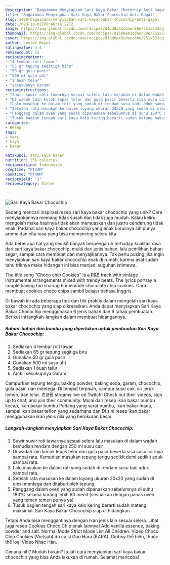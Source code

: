 ```yaml
---
description: "Bagaimana Menyiapkan Sari Kaya Bakar Chocochip Anti Gagal"
title: "Bagaimana Menyiapkan Sari Kaya Bakar Chocochip Anti Gagal"
slug: 1480-bagaimana-menyiapkan-sari-kaya-bakar-chocochip-anti-gagal
date: 2020-10-02T06:46:14.227Z
image: https://img-global.cpcdn.com/recipes/d1bd0a43cdaec88e/751x532cq70/sari-kaya-bakar-chocochip-foto-resep-utama.jpg
thumbnail: https://img-global.cpcdn.com/recipes/d1bd0a43cdaec88e/751x532cq70/sari-kaya-bakar-chocochip-foto-resep-utama.jpg
cover: https://img-global.cpcdn.com/recipes/d1bd0a43cdaec88e/751x532cq70/sari-kaya-bakar-chocochip-foto-resep-utama.jpg
author: Lester Reyes
ratingvalue: 3.4
reviewcount: 15
recipeingredient:
- "4 lembar roti tawar"
- "65 gr tepung segitiga biru"
- "50 gr gula pasir"
- "500 ml susu uht"
- "1 buah telur"
- "secukupnya Garam"
recipeinstructions:
- "Suwir suwir roti tawarnya sesuai selera lalu masukan di dalam wadah kemudian rendam dengan 250 ml susu cair"
- "Di wadah lain kocok lepas telor dan gula pasir beserta sisa susu cairnya sampai rata. Kemudian masukan tepung terigu sedikit demi sedikit aduk sampai rata."
- "Lalu masukan ke dalam roti yang sudah di rendam susu tadi aduk sampai rata."
- "Setelah rata masukan ke dalam loyang ukuran 20x20 yang sudah di olesi mentega dan ditaburi oleh tepung."
- "Panggang dalam oven yang sudah dipanaskan sebelumnya di suhu 180°C selama kurang lebih 60 menit (sesuaikan dengan panas oven yang temen temen punya ya)"
- "Tusuk bagian tengah sari kaya kalo kering berarti sudah matang maksimal. Sari Kaya Bakar Chocochip siap di hidangkan"
categories:
- Resep
tags:
- sari
- kaya
- bakar

katakunci: sari kaya bakar 
nutrition: 256 calories
recipecuisine: Indonesian
preptime: "PT34M"
cooktime: "PT40M"
recipeyield: "1"
recipecategory: Dinner

---
```



![Sari Kaya Bakar Chocochip](https://img-global.cpcdn.com/recipes/d1bd0a43cdaec88e/751x532cq70/sari-kaya-bakar-chocochip-foto-resep-utama.jpg)

Sedang mencari inspirasi resep sari kaya bakar chocochip yang unik? Cara menyiapkannya memang tidak susah dan tidak juga mudah. Kalau keliru mengolah maka hasilnya tidak akan memuaskan dan justru cenderung tidak enak. Padahal sari kaya bakar chocochip yang enak harusnya sih punya aroma dan cita rasa yang bisa memancing selera kita.

Ada beberapa hal yang sedikit banyak berpengaruh terhadap kualitas rasa dari sari kaya bakar chocochip, mulai dari jenis bahan, lalu pemilihan bahan segar, sampai cara membuat dan menyajikannya. Tak perlu pusing jika ingin menyiapkan sari kaya bakar chocochip enak di rumah, karena asal sudah tahu triknya maka hidangan ini bisa menjadi suguhan istimewa.

The title song &#34;Choco chip Cookies&#34; is a R&amp;B track with vintage instrumental arrangements mixed with trendy beats. The lyrics portray a couple having fun sharing homemade chocolate chip cookies. Cara membuat cookies choco chips sambil belajar bahasa Inggris.


Di bawah ini ada beberapa tips dan trik praktis dalam mengolah sari kaya bakar chocochip yang siap dikreasikan. Anda dapat menyiapkan Sari Kaya Bakar Chocochip menggunakan 6 jenis bahan dan 6 tahap pembuatan. Berikut ini langkah-langkah dalam membuat hidangannya.

<!--inarticleads1-->

##### Bahan-bahan dan bumbu yang diperlukan untuk pembuatan Sari Kaya Bakar Chocochip:

1. Sediakan 4 lembar roti tawar
1. Sediakan 65 gr tepung segitiga biru
1. Gunakan 50 gr gula pasir
1. Gunakan 500 ml susu uht
1. Sediakan 1 buah telur
1. Ambil secukupnya Garam


Campurkan tepung terigu, baking powder, baking soda, garam, chocochip, gula pasir, dan mentega. Di tempat terpisah, campur susu cair, air jeruk lemon, dan telur. 쵸쿄췹 streams live on Twitch! Check out their videos, sign up to chat, and join their community. Mulai dari resep ikan bakar bumbu kecap, ikan bakar bumbu Padang yang sarat bumbu, ikan bakar madu, sampai ikan bakar teflon yang sederhana dan Di sini resep ikan bakar menggunakan ikan jenis nila yang berukuran besar. 

<!--inarticleads2-->

##### Langkah-langkah menyiapkan Sari Kaya Bakar Chocochip:

1. Suwir suwir roti tawarnya sesuai selera lalu masukan di dalam wadah kemudian rendam dengan 250 ml susu cair
1. Di wadah lain kocok lepas telor dan gula pasir beserta sisa susu cairnya sampai rata. Kemudian masukan tepung terigu sedikit demi sedikit aduk sampai rata.
1. Lalu masukan ke dalam roti yang sudah di rendam susu tadi aduk sampai rata.
1. Setelah rata masukan ke dalam loyang ukuran 20x20 yang sudah di olesi mentega dan ditaburi oleh tepung.
1. Panggang dalam oven yang sudah dipanaskan sebelumnya di suhu 180°C selama kurang lebih 60 menit (sesuaikan dengan panas oven yang temen temen punya ya)
1. Tusuk bagian tengah sari kaya kalo kering berarti sudah matang maksimal. Sari Kaya Bakar Chocochip siap di hidangkan


Tetapi Anda bisa menggantinya dengan ikan jenis lain sesuai selera. Lihat juga resep Cookies Choco Chip enak lainnya! Add vanilla essence, baking powder and salt. Normal Mode Strict Mode List All Children. Video Choco Chip Cookies (Vietsub) do ca sĩ Goo Hara (KARA), Giriboy thể hiện, thuộc thể loại Video Nhạc Hàn. 

Gimana nih? Mudah bukan? Itulah cara menyiapkan sari kaya bakar chocochip yang bisa Anda lakukan di rumah. Selamat mencoba!
